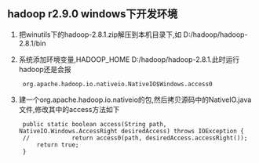 ## hadoop r2.9.0 windows下开发环境

1. 把winutils下的hadoop-2.8.1.zip解压到本机目录下,如 D:/hadoop/hadoop-2.8.1/bin

2. 系统添加环境变量,HADOOP_HOME D:/hadoop/hadoop-2.8.1.此时运行hadoop还是会报  

        org.apache.hadoop.io.nativeio.NativeIO$Windows.access0

3. 建一个org.apache.hadoop.io.nativeio的包,然后拷贝源码中的NativeIO.java文件,修改其中的access方法如下

        public static boolean access(String path, NativeIO.Windows.AccessRight desiredAccess) throws IOException {
        //            return access0(path, desiredAccess.accessRight());
            return true;
        }